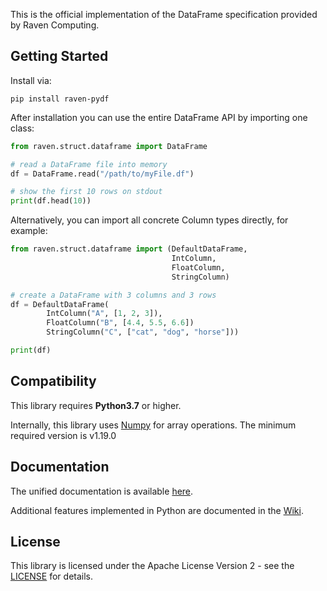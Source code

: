 This is the official implementation of the DataFrame specification provided by Raven Computing.

## Getting Started

Install via:
```
pip install raven-pydf
```

After installation you can use the entire DataFrame API by importing one class:
```python
from raven.struct.dataframe import DataFrame

# read a DataFrame file into memory
df = DataFrame.read("/path/to/myFile.df")

# show the first 10 rows on stdout
print(df.head(10))
```
Alternatively, you can import all concrete Column types directly, for example:
```python
from raven.struct.dataframe import (DefaultDataFrame,
                                    IntColumn,
                                    FloatColumn,
                                    StringColumn)

# create a DataFrame with 3 columns and 3 rows
df = DefaultDataFrame(
        IntColumn("A", [1, 2, 3]),
        FloatColumn("B", [4.4, 5.5, 6.6])
        StringColumn("C", ["cat", "dog", "horse"]))

print(df)
```

## Compatibility

This library requires **Python3.7** or higher.

Internally, this library uses [Numpy](https://github.com/numpy/numpy) for array operations. The minimum required version is v1.19.0

## Documentation

The unified documentation is available [here](https://www.raven-computing.com/docs/dataframe?language=python).

Additional features implemented in Python are documented in the [Wiki](https://github.com/raven-computing/pydf/wiki).

## License

This library is licensed under the Apache License Version 2 - see the [LICENSE](https://github.com/raven-computing/pydf/blob/master/LICENSE) for details.
